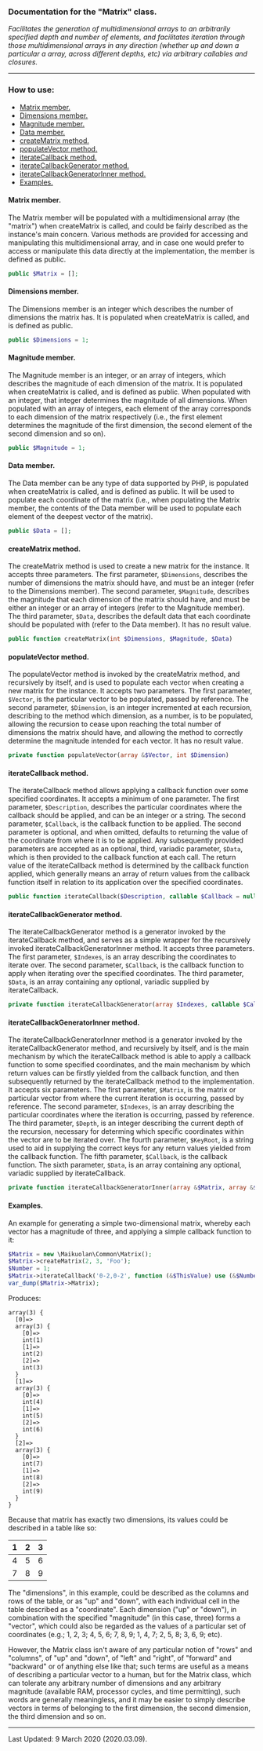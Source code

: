 ### Documentation for the "Matrix" class.

*Facilitates the generation of multidimensional arrays to an arbitrarily specified depth and number of elements, and facilitates iteration through those multidimensional arrays in any direction (whether up and down a particular a array, across different depths, etc) via arbitrary callables and closures.*

---


### How to use:

- [Matrix member.](#matrix-member)
- [Dimensions member.](#dimensions-member)
- [Magnitude member.](#magnitude-member)
- [Data member.](#data-member)
- [createMatrix method.](#creatematrix-method)
- [populateVector method.](#populatevector-method)
- [iterateCallback method.](#iteratecallback-method)
- [iterateCallbackGenerator method.](#iteratecallbackgenerator-method)
- [iterateCallbackGeneratorInner method.](#iteratecallbackgeneratorinner-method)
- [Examples.](#examples)

#### Matrix member.

The Matrix member will be populated with a multidimensional array (the "matrix") when createMatrix is called, and could be fairly described as the instance's main concern. Various methods are provided for accessing and manipulating this multidimensional array, and in case one would prefer to access or manipulate this data directly at the implementation, the member is defined as public.

```PHP
public $Matrix = [];
```

#### Dimensions member.

The Dimensions member is an integer which describes the number of dimensions the matrix has. It is populated when createMatrix is called, and is defined as public.

```PHP
public $Dimensions = 1;
```

#### Magnitude member.

The Magnitude member is an integer, or an array of integers, which describes the magnitude of each dimension of the matrix. It is populated when createMatrix is called, and is defined as public. When populated with an integer, that integer determines the magnitude of all dimensions. When populated with an array of integers, each element of the array corresponds to each dimension of the matrix respectively (i.e., the first element determines the magnitude of the first dimension, the second element of the second dimension and so on).

```PHP
public $Magnitude = 1;
```

#### Data member.

The Data member can be any type of data supported by PHP, is populated when createMatrix is called, and is defined as public. It will be used to populate each coordinate of the matrix (i.e., when populating the Matrix member, the contents of the Data member will be used to populate each element of the deepest vector of the matrix).

```PHP
public $Data = [];
```

#### createMatrix method.

The createMatrix method is used to create a new matrix for the instance. It accepts three parameters. The first parameter, `$Dimensions`, describes the number of dimensions the matrix should have, and must be an integer (refer to the Dimensions member). The second parameter, `$Magnitude`, describes the magnitude that each dimension of the matrix should have, and must be either an integer or an array of integers (refer to the Magnitude member). The third parameter, `$Data`, describes the default data that each coordinate should be populated with (refer to the Data member). It has no result value.

```PHP
public function createMatrix(int $Dimensions, $Magnitude, $Data)
```

#### populateVector method.

The populateVector method is invoked by the createMatrix method, and recursively by itself, and is used to populate each vector when creating a new matrix for the instance. It accepts two parameters. The first parameter, `$Vector`, is the particular vector to be populated, passed by reference. The second parameter, `$Dimension`, is an integer incremented at each recursion, describing to the method which dimension, as a number, is to be populated, allowing the recursion to cease upon reaching the total number of dimensions the matrix should have, and allowing the method to correctly determine the magnitude intended for each vector. It has no result value.

```PHP
private function populateVector(array &$Vector, int $Dimension)
```

#### iterateCallback method.

The iterateCallback method allows applying a callback function over some specified coordinates. It accepts a minimum of one parameter. The first parameter, `$Description`, describes the particular coordinates where the callback should be applied, and can be an integer or a string. The second parameter, `$Callback`, is the callback function to be applied. The second parameter is optional, and when omitted, defaults to returning the value of the coordinate from where it is to be applied. Any subsequently provided parameters are accepted as an optional, third, variadic parameter, `$Data`, which is then provided to the callback function at each call. The return value of the iterateCallback method is determined by the callback function applied, which generally means an array of return values from the callback function itself in relation to its application over the specified coordinates.

```PHP
public function iterateCallback($Description, callable $Callback = null, ...$Data)
```

#### iterateCallbackGenerator method.

The iterateCallbackGenerator method is a generator invoked by the iterateCallback method, and serves as a simple wrapper for the recursively invoked iterateCallbackGeneratorInner method. It accepts three parameters. The first parameter, `$Indexes`, is an array describing the coordinates to iterate over. The second parameter, `$Callback`, is the callback function to apply when iterating over the specified coordinates. The third parameter, `$Data`, is an array containing any optional, variadic supplied by iterateCallback.

```PHP
private function iterateCallbackGenerator(array $Indexes, callable $Callback, array $Data): \Generator
```

#### iterateCallbackGeneratorInner method.

The iterateCallbackGeneratorInner method is a generator invoked by the iterateCallbackGenerator method, and recursively by itself, and is the main mechanism by which the iterateCallback method is able to apply a callback function to some specified coordinates, and the main mechanism by which return values can be firstly yielded from the callback function, and then subsequently returned by the iterateCallback method to the implementation. It accepts six parameters. The first parameter, `$Matrix`, is the matrix or particular vector from where the current iteration is occurring, passed by reference. The second parameter, `$Indexes`, is an array describing the particular coordinates where the iteration is occurring, passed by reference. The third parameter, `$Depth`, is an integer describing the current depth of the recursion, necessary for determing which specific coordinates within the vector are to be iterated over. The fourth parameter, `$KeyRoot`, is a string used to aid in supplying the correct keys for any return values yielded from the callback function. The fifth parameter, `$Callback`, is the callback function. The sixth parameter, `$Data`, is an array containing any optional, variadic supplied by iterateCallback.

```PHP
private function iterateCallbackGeneratorInner(array &$Matrix, array &$Indexes, int $Depth, string $KeyRoot = '', callable $Callback, array $Data): \Generator
```

#### Examples.

An example for generating a simple two-dimensional matrix, whereby each vector has a magnitude of three, and applying a simple callback function to it:

```PHP
$Matrix = new \Maikuolan\Common\Matrix();
$Matrix->createMatrix(2, 3, 'Foo');
$Number = 1;
$Matrix->iterateCallback('0-2,0-2', function (&$ThisValue) use (&$Number) {$ThisValue = $Number++;});
var_dump($Matrix->Matrix);
```

Produces:

```
array(3) {
  [0]=>
  array(3) {
    [0]=>
    int(1)
    [1]=>
    int(2)
    [2]=>
    int(3)
  }
  [1]=>
  array(3) {
    [0]=>
    int(4)
    [1]=>
    int(5)
    [2]=>
    int(6)
  }
  [2]=>
  array(3) {
    [0]=>
    int(7)
    [1]=>
    int(8)
    [2]=>
    int(9)
  }
}
```

Because that matrix has exactly two dimensions, its values could be described in a table like so:

1 | 2 | 3
---|---|---
4 | 5 | 6
7 | 8 | 9

The "dimensions", in this example, could be described as the columns and rows of the table, or as "up" and "down", with each individual cell in the table described as a "coordinate". Each dimension ("up" or "down"), in combination with the specified "magnitude" (in this case, three) forms a "vector", which could also be regarded as the values of a particular set of coordinates (e.g.; 1, 2, 3; 4, 5, 6; 7, 8, 9; 1, 4, 7; 2, 5, 8; 3, 6, 9; etc).

However, the Matrix class isn't aware of any particular notion of "rows" and "columns", of "up" and "down", of "left" and "right", of "forward" and "backward" or of anything else like that; such terms are useful as a means of describing a particular vector to a human, but for the Matrix class, which can tolerate any arbitrary number of dimensions and any arbitrary magnitude (available RAM, processor cycles, and time permitting), such words are generally meaningless, and it may be easier to simply describe vectors in terms of belonging to the first dimension, the second dimension, the third dimension and so on.

---


Last Updated: 9 March 2020 (2020.03.09).
